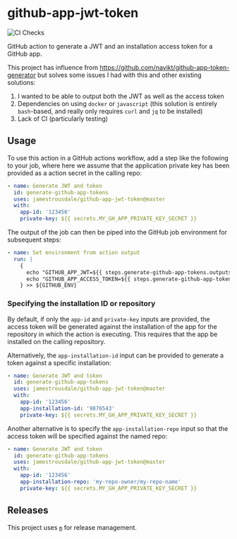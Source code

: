 # github-app-jwt-token

![CI Checks](https://github.com/jamestrousdale/github-app-jwt-token/actions/workflows/checks.yaml/badge.svg)

GitHub action to generate a JWT and an installation access token for a GitHub
app.

This project has influence from 
https://github.com/navikt/github-app-token-generator but solves some issues I
had with this and other existing solutions:

1. I wanted to be able to output both the JWT as well as the access token
2. Dependencies on using `docker` or `javascript` (this solution is entirely
   `bash`-based, and really only requires `curl` and `jq` to be installed)
3. Lack of CI (particularly testing)

## Usage

To use this action in a GitHub actions workflow, add a step like the following
to your job, where here we assume that the application private key has been
provided as a action secret in the calling repo:

```yaml
- name: Generate JWT and token
  id: generate-github-app-tokens
  uses: jamestrousdale/github-app-jwt-token@master
  with:
    app-id: '123456'
    private-key: ${{ secrets.MY_GH_APP_PRIVATE_KEY_SECRET }}
```

The output of the job can then be piped into the GitHub job environment for
subsequent steps:

```yaml
- name: Set environment from action output
  run: |
    {
      echo "GITHUB_APP_JWT=${{ steps.generate-github-app-tokens.outputs.jwt }}"
      echo "GITHUB_APP_ACCESS_TOKEN=${{ steps.generate-github-app-tokens.outputs.access-token }}"
    } >> ${GITHUB_ENV}
```

### Specifying the installation ID or repository

By default, if only the `app-id` and `private-key` inputs are provided, the
access token will be generated against the installation of the app for the
repository in which the action is executing. This requires that the app be
installed on the calling repository.

Alternatively, the `app-installation-id` input can be provided to generate a
token against a specific installation:

```yaml
- name: Generate JWT and token
  id: generate-github-app-tokens
  uses: jamestrousdale/github-app-jwt-token@master
  with:
    app-id: '123456'
    app-installation-id: '9876543'
    private-key: ${{ secrets.MY_GH_APP_PRIVATE_KEY_SECRET }}
```

Another alternative is to specify the `app-installation-repo` input so that the
access token will be specified against the named repo:

```yaml
- name: Generate JWT and token
  id: generate-github-app-tokens
  uses: jamestrousdale/github-app-jwt-token@master
  with:
    app-id: '123456'
    app-installation-repo: 'my-repo-owner/my-repo-name'
    private-key: ${{ secrets.MY_GH_APP_PRIVATE_KEY_SECRET }}
```

## Releases

This project uses [`m`](https://github.com/jmlopez-rod/m) for release 
management.
